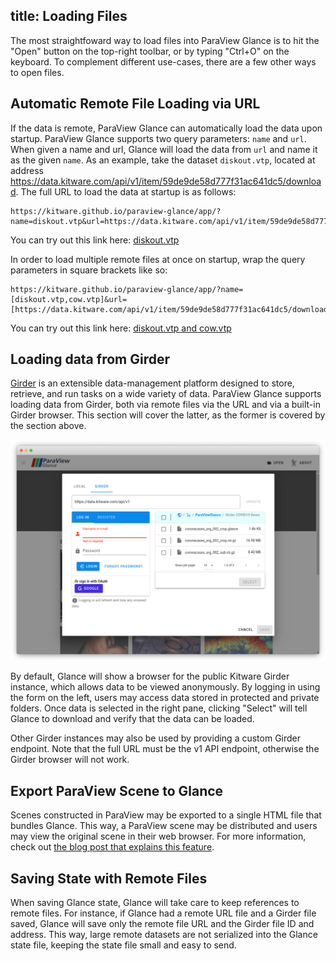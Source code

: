 title: Loading Files
----

The most straightfoward way to load files into ParaView Glance is to hit the "Open" button on the top-right toolbar, or by typing "Ctrl+O" on the keyboard. To complement different use-cases, there are a few other ways to open files.

## Automatic Remote File Loading via URL

If the data is remote, ParaView Glance can automatically load the data upon startup. ParaView Glance supports two query parameters: `name` and `url`. When given a name and url, Glance will load the data from `url` and name it as the given `name`. As an example, take the dataset `diskout.vtp`, located at address https://data.kitware.com/api/v1/item/59de9de58d777f31ac641dc5/download. The full URL to load the data at startup is as follows:

```
https://kitware.github.io/paraview-glance/app/?name=diskout.vtp&url=https://data.kitware.com/api/v1/item/59de9de58d777f31ac641dc5/download
```

You can try out this link here: [diskout.vtp](https://kitware.github.io/paraview-glance/app/?name=diskout.vtp&url=https://data.kitware.com/api/v1/item/59de9de58d777f31ac641dc5/download)

In order to load multiple remote files at once on startup, wrap the query parameters in square brackets like so:

```
https://kitware.github.io/paraview-glance/app/?name=[diskout.vtp,cow.vtp]&url=[https://data.kitware.com/api/v1/item/59de9de58d777f31ac641dc5/download,https://data.kitware.com/api/v1/file/5afd936e8d777f15ebe1b4ea/download]
```

You can try out this link here: [diskout.vtp and cow.vtp](https://kitware.github.io/paraview-glance/app/?name=[diskout.vtp,cow.vtp]&url=[https://data.kitware.com/api/v1/item/59de9de58d777f31ac641dc5/download,https://data.kitware.com/api/v1/file/5afd936e8d777f15ebe1b4ea/download])

## Loading data from Girder

[Girder](https://girder.readthedocs.io/en/stable/) is an extensible data-management platform designed to store, retrieve, and run tasks on a wide variety of data. ParaView Glance supports loading data from Girder, both via remote files via the URL and via a built-in Girder browser. This section will cover the latter, as the former is covered by the section above.

![Girder Integration](../gallery/23-girder-integration.png)

By default, Glance will show a browser for the public Kitware Girder instance, which allows data to be viewed anonymously. By logging in using the form on the left, users may access data stored in protected and private folders. Once data is selected in the right pane, clicking "Select" will tell Glance to download and verify that the data can be loaded.

Other Girder instances may also be used by providing a custom Girder endpoint. Note that the full URL must be the v1 API endpoint, otherwise the Girder browser will not work.

## Export ParaView Scene to Glance

Scenes constructed in ParaView may be exported to a single HTML file that bundles Glance. This way, a ParaView scene may be distributed and users may view the original scene in their web browser. For more information, check out [the blog post that explains this feature](https://blog.kitware.com/exporting-paraview-scenes-to-paraview-glance/).

## Saving State with Remote Files

When saving Glance state, Glance will take care to keep references to remote files. For instance, if Glance had a remote URL file and a Girder file saved, Glance will save only the remote file URL and the Girder file ID and address. This way, large remote datasets are not serialized into the Glance state file, keeping the state file small and easy to send.
